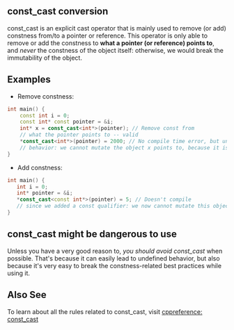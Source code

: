 ## const_cast conversion
const_cast is an explicit cast operator that is mainly used to remove (or add) constness from/to a pointer or reference.
This operator is only able to remove or add the constness to **what a pointer (or reference) points to**, and *never* the constness of the object itself: otherwise, we would break the immutability of the object.

## Examples
- Remove constness:
```cpp
int main() {
    const int i = 0;
    const int* const pointer = &i;
    int* x = const_cast<int*>(pointer); // Remove const from         
    // what the pointer points to -- valid
    *const_cast<int*>(pointer) = 2000; // No compile time error, but undefined 
    // behavior: we cannot mutate the object x points to, because it is originally const!
}
```
- Add constness:
 ```cpp
 int main() {
    int i = 0;
    int* pointer = &i;
    *const_cast<const int*>(pointer) = 5; // Doesn't compile
    // since we added a const qualifier: we now cannot mutate this object's value!
}
```

## const_cast might be dangerous to use
Unless you have a very good reason to, *you should avoid const_cast* when possible. That's because it can easily lead
to undefined behavior, but also because it's very easy to break the constness-related best practices while using it.

## Also See
To learn about all the rules related to const_cast, visit
[cppreference: const_cast](https://en.cppreference.com/w/cpp/language/const_cast)
